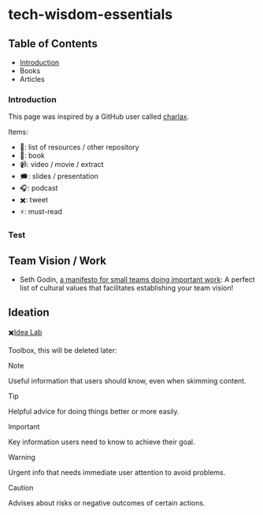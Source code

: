 # tech-wisdom-essentials

## Table of Contents
+ [Introduction](https://github.com/Ardawen/tech-wisdom-essentials/blob/main/README.md#introduction)
+ Books
+ Articles

### Introduction
This page was inspired by a GitHub user called [charlax](https://github.com/charlax/engineering-management).

Items:
+ 📄: list of resources / other repository
+ 📗: book
+ 📹: video / movie / extract
+ 🗯️: slides / presentation
+ 🎧: podcast
+ ✖️: tweet
+ ⚡: must-read

### Test
## Team Vision / Work
+ Seth Godin, [a manifesto for small teams doing important work](https://seths.blog/2016/02/a-manifesto-for-small-teams-doing-important-work/): A perfect list of cultural values that facilitates establishing your team vision!

## Ideation
✖️[Idea Lab](https://twitter.com/waitbutwhy/status/1278035160454348800?lang=en)


Toolbox, this will be deleted later:
> [!NOTE]
> Useful information that users should know, even when skimming content.

> [!TIP]
> Helpful advice for doing things better or more easily.

> [!IMPORTANT]
> Key information users need to know to achieve their goal.

> [!WARNING]
> Urgent info that needs immediate user attention to avoid problems.

> [!CAUTION]
> Advises about risks or negative outcomes of certain actions.
